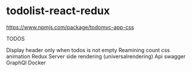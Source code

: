 # todolist-react-redux


https://www.npmjs.com/package/todomvc-app-css


TODOS

Display header only when todos is not empty
Reamining count
css
animation
Redux
Server side rendering (universalrendering)
Api swagger
GraphQl
Docker